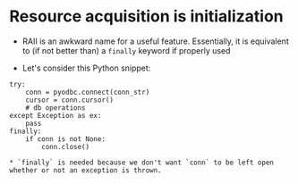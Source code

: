 # Resource acquisition is initialization

* RAII is an awkward name for a useful feature. Essentially, it is equivalent to (if not better than) a `finally` keyword
if properly used

* Let's consider this Python snippet:
```
try:
    conn = pyodbc.connect(conn_str)
    cursor = conn.cursor()
    # db operations
except Exception as ex:
    pass
finally:
    if conn is not None:
        conn.close()
```

    * `finally` is needed because we don't want `conn` to be left open whether or not an exception is thrown.